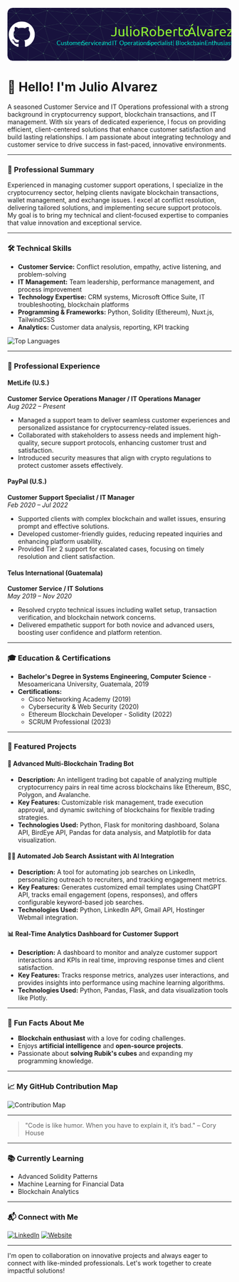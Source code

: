 ![Welcome Banner](https://github.com/juliorobertoalvarez/juliorobertoalvarez/blob/main/github-header-image.png)

# 👋 Hello! I'm Julio Alvarez

A seasoned Customer Service and IT Operations professional with a strong background in cryptocurrency support, blockchain transactions, and IT management. With six years of dedicated experience, I focus on providing efficient, client-centered solutions that enhance customer satisfaction and build lasting relationships. I am passionate about integrating technology and customer service to drive success in fast-paced, innovative environments.

---

### 🌟 Professional Summary

Experienced in managing customer support operations, I specialize in the cryptocurrency sector, helping clients navigate blockchain transactions, wallet management, and exchange issues. I excel at conflict resolution, delivering tailored solutions, and implementing secure support protocols. My goal is to bring my technical and client-focused expertise to companies that value innovation and exceptional service.

---

### 🛠️ Technical Skills

- **Customer Service:** Conflict resolution, empathy, active listening, and problem-solving
- **IT Management:** Team leadership, performance management, and process improvement
- **Technology Expertise:** CRM systems, Microsoft Office Suite, IT troubleshooting, blockchain platforms
- **Programming & Frameworks:** Python, Solidity (Ethereum), Nuxt.js, TailwindCSS
- **Analytics:** Customer data analysis, reporting, KPI tracking

![Top Languages](https://github-readme-stats.vercel.app/api/top-langs/?username=juliorobertoalvarez&layout=compact&theme=radical)

---

### 💼 Professional Experience

#### **MetLife (U.S.)**
**Customer Service Operations Manager / IT Operations Manager**  
*Aug 2022 – Present*
- Managed a support team to deliver seamless customer experiences and personalized assistance for cryptocurrency-related issues.
- Collaborated with stakeholders to assess needs and implement high-quality, secure support protocols, enhancing customer trust and satisfaction.
- Introduced security measures that align with crypto regulations to protect customer assets effectively.

#### **PayPal (U.S.)**
**Customer Support Specialist / IT Manager**  
*Feb 2020 – Jul 2022*
- Supported clients with complex blockchain and wallet issues, ensuring prompt and effective solutions.
- Developed customer-friendly guides, reducing repeated inquiries and enhancing platform usability.
- Provided Tier 2 support for escalated cases, focusing on timely resolution and client satisfaction.

#### **Telus International (Guatemala)**
**Customer Service / IT Solutions**  
*May 2019 – Nov 2020*
- Resolved crypto technical issues including wallet setup, transaction verification, and blockchain network concerns.
- Delivered empathetic support for both novice and advanced users, boosting user confidence and platform retention.

---

### 🎓 Education & Certifications

- **Bachelor's Degree in Systems Engineering, Computer Science** - Mesoamericana University, Guatemala, 2019
- **Certifications:**
  - Cisco Networking Academy (2019)
  - Cybersecurity & Web Security (2020)
  - Ethereum Blockchain Developer - Solidity (2022)
  - SCRUM Professional (2023)

---

### 🚀 Featured Projects

#### 🤖 **Advanced Multi-Blockchain Trading Bot**
- **Description:** An intelligent trading bot capable of analyzing multiple cryptocurrency pairs in real time across blockchains like Ethereum, BSC, Polygon, and Avalanche.
- **Key Features:** Customizable risk management, trade execution approval, and dynamic switching of blockchains for flexible trading strategies.
- **Technologies Used:** Python, Flask for monitoring dashboard, Solana API, BirdEye API, Pandas for data analysis, and Matplotlib for data visualization.

#### 🧑‍💼 **Automated Job Search Assistant with AI Integration**
- **Description:** A tool for automating job searches on LinkedIn, personalizing outreach to recruiters, and tracking engagement metrics.
- **Key Features:** Generates customized email templates using ChatGPT API, tracks email engagement (opens, responses), and offers configurable keyword-based job searches.
- **Technologies Used:** Python, LinkedIn API, Gmail API, Hostinger Webmail integration.

#### 📊 **Real-Time Analytics Dashboard for Customer Support**
- **Description:** A dashboard to monitor and analyze customer support interactions and KPIs in real time, improving response times and client satisfaction.
- **Key Features:** Tracks response metrics, analyzes user interactions, and provides insights into performance using machine learning algorithms.
- **Technologies Used:** Python, Pandas, Flask, and data visualization tools like Plotly.

---

### 🎉 Fun Facts About Me
- **Blockchain enthusiast** with a love for coding challenges.
- Enjoys **artificial intelligence** and **open-source projects**.
- Passionate about **solving Rubik's cubes** and expanding my programming knowledge.

---

### 📈 My GitHub Contribution Map
![Contribution Map](https://github-readme-streak-stats.herokuapp.com/?user=juliorobertoalvarez&theme=radical)

---

> "Code is like humor. When you have to explain it, it’s bad." – Cory House

---

### 📚 Currently Learning
- Advanced Solidity Patterns
- Machine Learning for Financial Data
- Blockchain Analytics

---

### 📬 Connect with Me
[![LinkedIn](https://img.shields.io/badge/LinkedIn-Profile-blue?style=flat&logo=linkedin)](https://www.linkedin.com/in/juliorobertoalvarez)
[![Website](https://img.shields.io/badge/Portfolio-Website-green?style=flat&logo=google-chrome)](https://jrobertalva.com)

---

I'm open to collaboration on innovative projects and always eager to connect with like-minded professionals. Let's work together to create impactful solutions!
